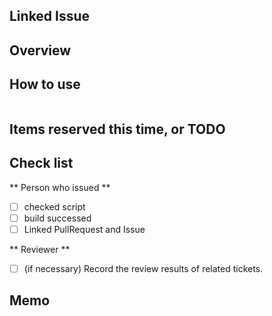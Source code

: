 ## Linked Issue

<!--
for linked ZenHub Issue or other repository issue.
  - ZenHub's issue URL
  - other repository's issue URL
-->

## Overview



## How to use

<!-- 
- How to check the operation
  - For tasks that require operation confirmation, enter the required commands, etc.
  - If not needed, leave blank
-->

```bash
```

## Items reserved this time, or TODO

<!--
- If not needed, leave blank
-->

## Check list

** Person who issued **
- [ ] checked script <!-- npm run check -->
- [ ] build successed
- [ ] Linked PullRequest and Issue

** Reviewer **
- [ ] (if necessary) Record the review results of related tickets.

## Memo

<!--
- Explain any considerations or considerations.
-->

